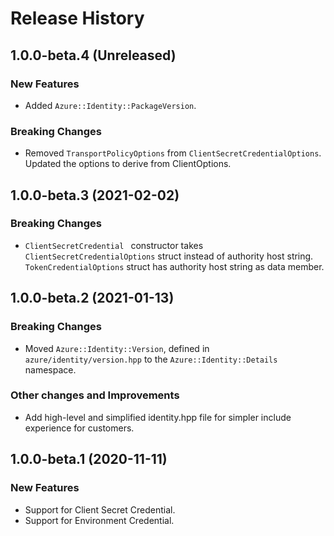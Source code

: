 # Release History

## 1.0.0-beta.4 (Unreleased)

### New Features

- Added `Azure::Identity::PackageVersion`.

### Breaking Changes

- Removed `TransportPolicyOptions` from `ClientSecretCredentialOptions`. Updated the options to derive from ClientOptions.

## 1.0.0-beta.3 (2021-02-02)

### Breaking Changes

- `ClientSecretCredential ` constructor takes `ClientSecretCredentialOptions` struct instead of authority host string. `TokenCredentialOptions` struct has authority host string as data member.

## 1.0.0-beta.2 (2021-01-13)

### Breaking Changes

- Moved `Azure::Identity::Version`, defined in `azure/identity/version.hpp` to the `Azure::Identity::Details` namespace.

### Other changes and Improvements

- Add high-level and simplified identity.hpp file for simpler include experience for customers.

## 1.0.0-beta.1 (2020-11-11)

### New Features

- Support for Client Secret Credential.
- Support for Environment Credential.
